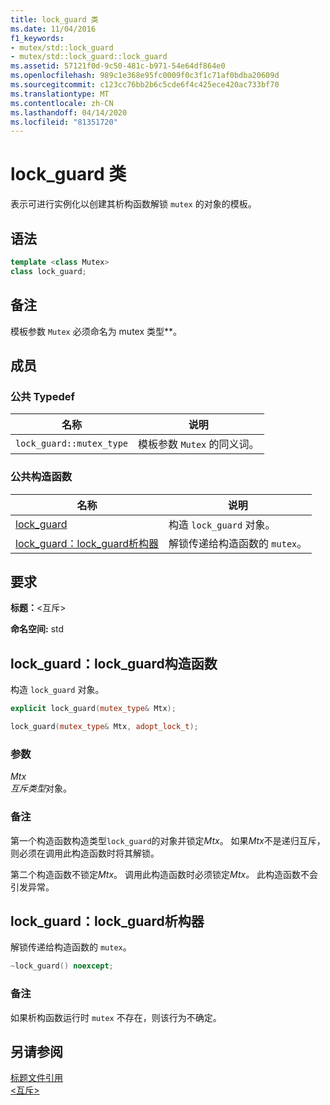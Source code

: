 ```yaml
---
title: lock_guard 类
ms.date: 11/04/2016
f1_keywords:
- mutex/std::lock_guard
- mutex/std::lock_guard::lock_guard
ms.assetid: 57121f0d-9c50-481c-b971-54e64df864e0
ms.openlocfilehash: 989c1e368e95fc0009f0c3f1c71af0bdba20609d
ms.sourcegitcommit: c123cc76bb2b6c5cde6f4c425ece420ac733bf70
ms.translationtype: MT
ms.contentlocale: zh-CN
ms.lasthandoff: 04/14/2020
ms.locfileid: "81351720"
---
```

# <a name="lock_guard-class"></a>lock_guard 类

表示可进行实例化以创建其析构函数解锁 `mutex` 的对象的模板。

## <a name="syntax"></a>语法

```cpp
template <class Mutex>
class lock_guard;
```

## <a name="remarks"></a>备注

模板参数 `Mutex` 必须命名为 mutex 类型**。

## <a name="members"></a>成员

### <a name="public-typedefs"></a>公共 Typedef

|名称|说明|
|----------|-----------------|
|`lock_guard::mutex_type`|模板参数 `Mutex` 的同义词。|

### <a name="public-constructors"></a>公共构造函数

|名称|说明|
|----------|-----------------|
|[lock_guard](#lock_guard)|构造 `lock_guard` 对象。|
|[lock_guard：lock_guard析构器](#dtorlock_guard_destructor)|解锁传递给构造函数的 `mutex`。|

## <a name="requirements"></a>要求

**标题：**\<互斥>

**命名空间:** std

## <a name="lock_guardlock_guard-constructor"></a><a name="lock_guard"></a>lock_guard：lock_guard构造函数

构造 `lock_guard` 对象。

```cpp
explicit lock_guard(mutex_type& Mtx);

lock_guard(mutex_type& Mtx, adopt_lock_t);
```

### <a name="parameters"></a>参数

*Mtx*\
*互斥类型*对象。

### <a name="remarks"></a>备注

第一个构造函数构造类型`lock_guard`的对象并锁定*Mtx*。 如果*Mtx*不是递归互斥，则必须在调用此构造函数时将其解锁。

第二个构造函数不锁定*Mtx*。 调用此构造函数时必须锁定*Mtx。* 此构造函数不会引发异常。

## <a name="lock_guardlock_guard-destructor"></a><a name="dtorlock_guard_destructor"></a>lock_guard：lock_guard析构器

解锁传递给构造函数的 `mutex`。

```cpp
~lock_guard() noexcept;
```

### <a name="remarks"></a>备注

如果析构函数运行时 `mutex` 不存在，则该行为不确定。

## <a name="see-also"></a>另请参阅

[标题文件引用](../standard-library/cpp-standard-library-header-files.md)\
[\<互斥>](../standard-library/mutex.md)

